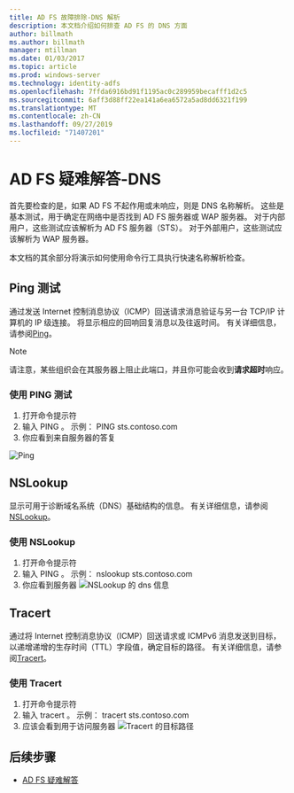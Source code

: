 ```yaml
---
title: AD FS 故障排除-DNS 解析
description: 本文档介绍如何排查 AD FS 的 DNS 方面
author: billmath
ms.author: billmath
manager: mtillman
ms.date: 01/03/2017
ms.topic: article
ms.prod: windows-server
ms.technology: identity-adfs
ms.openlocfilehash: 7ffda6916bd91f1195ac0c289959becafff1d2c5
ms.sourcegitcommit: 6aff3d88ff22ea141a6ea6572a5ad8dd6321f199
ms.translationtype: MT
ms.contentlocale: zh-CN
ms.lasthandoff: 09/27/2019
ms.locfileid: "71407201"
---
```

# <a name="ad-fs-troubleshooting---dns"></a>AD FS 疑难解答-DNS 
首先要检查的是，如果 AD FS 不起作用或未响应，则是 DNS 名称解析。  这些是基本测试，用于确定在网络中是否找到 AD FS 服务器或 WAP 服务器。  对于内部用户，这些测试应该解析为 AD FS 服务器（STS）。    对于外部用户，这些测试应该解析为 WAP 服务器。

本文档的其余部分将演示如何使用命令行工具执行快速名称解析检查。

## <a name="ping-test"></a>Ping 测试
通过发送 Internet 控制消息协议（ICMP）回送请求消息验证与另一台 TCP/IP 计算机的 IP 级连接。 将显示相应的回响回复消息以及往返时间。  有关详细信息，请参阅[Ping](https://technet.microsoft.com/library/ff961503.aspx)。


>[!NOTE]
>请注意，某些组织会在其服务器上阻止此端口，并且你可能会收到**请求超时**响应。

### <a name="to-use-a-ping-test"></a>使用 PING 测试
1.  打开命令提示符
2. 输入 PING <name of adfs server>。 示例： PING sts.contoso.com
3. 你应看到来自服务器的答复

![Ping](media/ad-fs-tshoot-dns/dns1.png)

## <a name="nslookup"></a>NSLookup
显示可用于诊断域名系统（DNS）基础结构的信息。  有关详细信息，请参阅[NSLookup](https://technet.microsoft.com/library/cc725991.aspx)。

### <a name="to-use-a-nslookup"></a>使用 NSLookup
1.  打开命令提示符
2. 输入 PING <name of adfs server>。 示例： nslookup sts.contoso.com
3. 你应看到服务器 ![NSLookup 的 dns 信息](media/ad-fs-tshoot-dns/dns2.png)

## <a name="tracert"></a>Tracert
通过将 Internet 控制消息协议（ICMP）回送请求或 ICMPv6 消息发送到目标，以递增递增的生存时间（TTL）字段值，确定目标的路径。   有关详细信息，请参阅[Tracert](https://technet.microsoft.com/library/ff961507.aspx)。


### <a name="to-use-tracert"></a>使用 Tracert
1.  打开命令提示符
2. 输入 tracert <name of adfs server>。 示例： tracert sts.contoso.com
3. 应该会看到用于访问服务器 ![Tracert 的目标路径](media/ad-fs-tshoot-dns/dns3.png)

## <a name="next-steps"></a>后续步骤

- [AD FS 疑难解答](ad-fs-tshoot-overview.md)